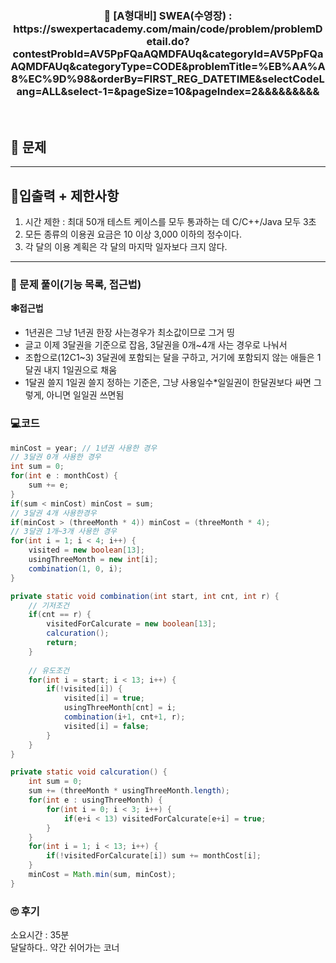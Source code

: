 <h3 align="center"> 
    📢  [A형대비] SWEA(수영장) : https://swexpertacademy.com/main/code/problem/problemDetail.do?contestProbId=AV5PpFQaAQMDFAUq&categoryId=AV5PpFQaAQMDFAUq&categoryType=CODE&problemTitle=%EB%AA%A8%EC%9D%98&orderBy=FIRST_REG_DATETIME&selectCodeLang=ALL&select-1=&pageSize=10&pageIndex=2&&&&&&&&&
</h3>

<br>

## 🚀 문제

---

## 🚦입출력 + 제한사항

1. 시간 제한 : 최대 50개 테스트 케이스를 모두 통과하는 데 C/C++/Java 모두 3초
2. 모든 종류의 이용권 요금은 10 이상 3,000 이하의 정수이다.
3. 각 달의 이용 계획은 각 달의 마지막 일자보다 크지 않다.

---

### 📜 문제 풀이(기능 목록, 접근법)
**🕸접근법**
- 1년권은 그냥 1년권 한장 사는경우가 최소값이므로 그거 띵
- 글고 이제 3달권을 기준으로 잡음, 3달권을 0개~4개 사는 경우로 나눠서
- 조합으로(12C1~3) 3달권에 포함되는 달을 구하고, 거기에 포함되지 않는 애들은 1달권 내지 1일권으로 채움
- 1달권 쓸지 1일권 쓸지 정하는 기준은, 그냥 사용일수*일일권이 한달권보다 싸면 그렇게, 아니면 일일권 쓰면됨


### 💻코드

```java
minCost = year; // 1년권 사용한 경우
// 3달권 0개 사용한 경우
int sum = 0;
for(int e : monthCost) {
	sum += e;
}
if(sum < minCost) minCost = sum;
// 3달권 4개 사용한경우
if(minCost > (threeMonth * 4)) minCost = (threeMonth * 4);
// 3달권 1개~3개 사용한 경우
for(int i = 1; i < 4; i++) {
	visited = new boolean[13];
	usingThreeMonth = new int[i];
	combination(1, 0, i);
}

private static void combination(int start, int cnt, int r) {
	// 기저조건
	if(cnt == r) {
		visitedForCalcurate = new boolean[13];
		calcuration();
		return;
	}
	
	// 유도조건
	for(int i = start; i < 13; i++) {
		if(!visited[i]) {
			visited[i] = true;
			usingThreeMonth[cnt] = i;
			combination(i+1, cnt+1, r);
			visited[i] = false;
		}
	}
}

private static void calcuration() {
	int sum = 0;
	sum += (threeMonth * usingThreeMonth.length);
	for(int e : usingThreeMonth) {
		for(int i = 0; i < 3; i++) {
			if(e+i < 13) visitedForCalcurate[e+i] = true;
		}
	}
	for(int i = 1; i < 13; i++) {
		if(!visitedForCalcurate[i]) sum += monthCost[i];
	}
	minCost = Math.min(sum, minCost);
}
```

### 🙄 후기
소요시간 : 35분  <br>
달달하다.. 약간 쉬어가는 코너 <br>